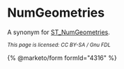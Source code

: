 # NumGeometries

A synonym for [ST\_NumGeometries](st_numgeometries.md).

<sub>_This page is licensed: CC BY-SA / Gnu FDL_</sub>

{% @marketo/form formId="4316" %}
